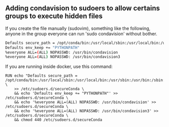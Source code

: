 ## Adding condavision to sudoers to allow certains groups to execute hidden files

If you create the file manually (sudovim), something like the following, anyone in the group everyone can run 'sudo condavision' without bother.

```sh
Defaults secure_path = /opt/conda/bin:/usr/local/sbin:/usr/local/bin:/usr/sbin:/usr/bin:/sbin:/bin
Defaults env_keep += "PYTHONPATH"
%everyone ALL=(ALL) NOPASSWD: /usr/bin/condavision
%everyone ALL=(ALL) NOPASSWD: /usr/bin/condavision3
```


If you are running inside docker, use this command:

```docker
RUN echo "Defaults secure_path = /opt/conda/bin:/usr/local/sbin:/usr/local/bin:/usr/sbin:/usr/bin:/sbin:/bin" \
    >> /etc/sudoers.d/secureConda \
    && echo 'Defaults env_keep += "PYTHONPATH"' >> /etc/sudoers.d/secureConda \
    && echo '%everyone ALL=(ALL) NOPASSWD: /usr/bin/condavision' >> /etc/sudoers.d/secureConda \
    && echo '%everyone ALL=(ALL) NOPASSWD: /usr/bin/condavision3' >> /etc/sudoers.d/secureConda \
    && chmod 440 /etc/sudoers.d/secureConda
```
